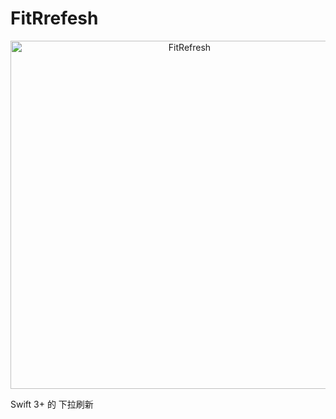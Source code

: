# FitRrefesh
<p align="center">

<img src="https://raw.githubusercontent.com/cywd/FitRrefesh/Resources/logo.png" alt="FitRefresh" title="FitRefresh" width="557"/>

</p>

Swift 3+ 的 下拉刷新
